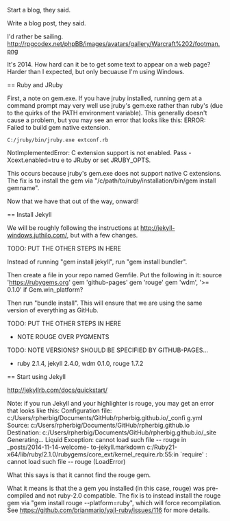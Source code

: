 Start a blog, they said.

Write a blog post, they said.

I'd rather be sailing. http://rpgcodex.net/phpBB/images/avatars/gallery/Warcraft%202/footman.png

It's 2014. How hard can it be to get some text to appear on a web page? Harder than I expected, but only becuause I'm using Windows.

== Ruby and JRuby

First, a note on gem.exe. If you have jruby installed, running gem at a command prompt may very well use jruby's gem.exe rather than ruby's (due to the quirks of the PATH environment variable). This generally doesn't cause a problem, but you may see an error that looks like this:
        ERROR: Failed to build gem native extension.

    C:/jruby/bin/jruby.exe extconf.rb
NotImplementedError: C extension support is not enabled. Pass -Xcext.enabled=tru
e to JRuby or set JRUBY_OPTS.

This occurs because jruby's gem.exe does not support native C extensions. The fix is to install the gem via "/c/path/to/ruby/installation/bin/gem install gemname".

Now that we have that out of the way, onward!

== Install Jekyll

We will be roughly following the instructions at http://jekyll-windows.juthilo.com/, but with a few changes.

TODO: PUT THE OTHER STEPS IN HERE

Instead of running "gem install jekyll", run "gem install bundler".

Then create a file in your repo named Gemfile. Put the following in it:
source 'https://rubygems.org'
gem 'github-pages'
gem 'rouge'
gem 'wdm', '>= 0.1.0' if Gem.win_platform?

Then run "bundle install". This will ensure that we are using the same version of everything as GitHub.

TODO: PUT THE OTHER STEPS IN HERE
- NOTE ROUGE OVER PYGMENTS

TODO: NOTE VERSIONS? SHOULD BE SPECIFIED BY GITHUB-PAGES...
- ruby 2.1.4, jekyll 2.4.0, wdm 0.1.0, rouge 1.7.2

== Start using Jekyll

http://jekyllrb.com/docs/quickstart/

Note: if you run Jekyll and your highlighter is rouge, you may get an error that looks like this:
Configuration file: c:/Users/rpherbig/Documents/GitHub/rpherbig.github.io/_confi
g.yml
            Source: c:/Users/rpherbig/Documents/GitHub/rpherbig.github.io
       Destination: c:/Users/rpherbig/Documents/GitHub/rpherbig.github.io/_site
      Generating...
  Liquid Exception: cannot load such file -- rouge in _posts/2014-11-14-welcome-
to-jekyll.markdown
c:/Ruby21-x64/lib/ruby/2.1.0/rubygems/core_ext/kernel_require.rb:55:in `require'
: cannot load such file -- rouge (LoadError)

What this says is that it cannot find the rouge gem.

What it means is that the a gem you installed (in this case, rouge) was pre-compiled and not ruby-2.0 compatible. The fix is to instead install the rouge gem via "gem install rouge --platform=ruby", which will force recompilation. See https://github.com/brianmario/yajl-ruby/issues/116 for more details.